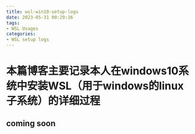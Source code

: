 ```yaml
---
title: wsl-win10-setup-logs
date: 2023-05-31 00:29:16
tags:
- WSL Usages
categories:
- WSL setup logs
---
```


# 本篇博客主要记录本人在windows10系统中安装WSL（用于windows的linux子系统）的详细过程

## coming soon
